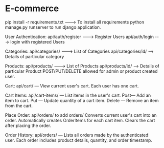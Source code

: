 # E-commerce

pip install -r requirements.txt ---> To install all requirements 
python manage.py runserver to run django application.

User Authentication: api/auth/register ---> Register Users
                     api/auth/login ---> login with registered Users

Categories: api/categories/  ---> List of Categories
            api/categories/id/ --> Details of particular category

Products: api/products/  ---> List of Products
            api/products/id/ --> Details of particular Product
            POST/PUT/DELETE allowed for admin or product created user.

Cart:    api/cart/ — View current user's cart.
         Each user has one cart.

Cart Items: api/cart-items/ — List items in the user's cart.
            Post— Add an item to cart.
            Put — Update quantity of a cart item.
            Delete  — Remove an item from the cart.


Place Order: api/orders/ to add orders/
             Converts current user's cart into an order.
             Automatically creates OrderItems for each cart item.
             Clears the cart after placing the order.

Order History: api/orders/ — Lists all orders made by the authenticated user.
              Each order includes product details, quantity, and order timestamp.






